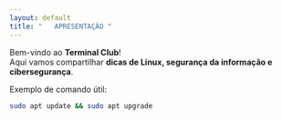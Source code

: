```yaml
---
layout: default
title: "   APRESENTAÇÂO "
---
```


Bem-vindo ao **Terminal Club**!  
Aqui vamos compartilhar **dicas de Linux, segurança da informação e cibersegurança**.

Exemplo de comando útil:
```bash
sudo apt update && sudo apt upgrade
```
